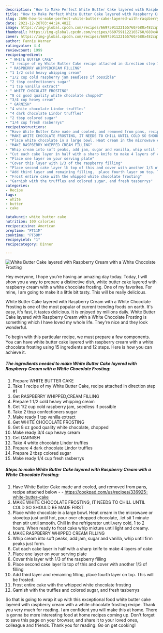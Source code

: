 ```yaml
---
description: "How to Make Perfect White Butter Cake layered with Raspberry Cream with a White Chocolate Frosting"
title: "How to Make Perfect White Butter Cake layered with Raspberry Cream with a White Chocolate Frosting"
slug: 2696-how-to-make-perfect-white-butter-cake-layered-with-raspberry-cream-with-a-white-chocolate-frosting
date: 2021-12-28T03:44:24.482Z
image: https://img-global.cpcdn.com/recipes/6697591122165760/680x482cq70/white-butter-cake-layered-with-raspberry-cream-with-a-white-chocolate-frosting-recipe-main-photo.jpg
thumbnail: https://img-global.cpcdn.com/recipes/6697591122165760/680x482cq70/white-butter-cake-layered-with-raspberry-cream-with-a-white-chocolate-frosting-recipe-main-photo.jpg
cover: https://img-global.cpcdn.com/recipes/6697591122165760/680x482cq70/white-butter-cake-layered-with-raspberry-cream-with-a-white-chocolate-frosting-recipe-main-photo.jpg
author: Fannie Warner
ratingvalue: 4.4
reviewcount: 1999
recipeingredient:
- " WHITE BUTTER CAKE"
- "1 recipe of my White Butter Cake recipe attached in direction step 1"
- " RASPBERRY WHIPPEDCREAM FILLING"
- "1 1/2 cold heavy whipping cream"
- "1/2 cup cold raspberry jam seedless if possible"
- "2 tbsp confectioners sugar"
- "1 tsp vanilla extract"
- " WHITE CHOCOLATE FROSTING"
- "8 oz good quality white chocolate chopped"
- "3/4 cup heavy cream"
- " GARNISH"
- "4 white chocolate Lindor truffles"
- "4 dark chocolate Lindor truffles"
- "2 tbsp colored sugar"
- "1/4 cup fresh rasberrys"
recipeinstructions:
- "Have White Butter Cake made and cooled, and removed from pans, recipe attached below  https://cookpad.com/us/recipes/336925-white-butter-cake"
- "MAKE WHITE CHOCOLATE FROSTING, IT NEEDS TO CHILL UNTIL COLD SO SHOULD BE MADE FIRST"
- "Place white chocolate in a large bowl. Heat cream in the microwave or stovetop just until hot, pour over chopped chocolate, .let sit 1 minute then stir until smooth. Chill in the refrigerator until.very cold, 1 to 2 hours. When ready to frost cake whip mixture until light and creamy."
- "MAKE RASPBERRY WHIPPED CREAM FILLING"
- "Whip cream into soft peaks, add jam, sugar and vanilla, whip until firm peaks just form."
- "Cut each cake layer in half with a sharp knife to make 4 layers of cake"
- "Place one layer on your serving plate"
- "Cover this layer with 1/3 of the raspberry filling"
- "Place second cake layer lb top of this and cover with another 1/3 of filling"
- "Add third layer and remaining filling,  place fourth layer on top. This will be frosted."
- "Frost entire cake with the whipped white chocolate frosting"
- "Garnish with the truffles and colored sugar, and fresh tasberrys"
categories:
- Recipe
tags:
- white
- butter
- cake

katakunci: white butter cake 
nutrition: 100 calories
recipecuisine: American
preptime: "PT11M"
cooktime: "PT59M"
recipeyield: "1"
recipecategory: Dinner

---
```



![White Butter Cake layered with Raspberry Cream with a White Chocolate Frosting](https://img-global.cpcdn.com/recipes/6697591122165760/680x482cq70/white-butter-cake-layered-with-raspberry-cream-with-a-white-chocolate-frosting-recipe-main-photo.jpg)

Hey everyone, I hope you're having an amazing day today. Today, I will show you a way to prepare a distinctive dish, white butter cake layered with raspberry cream with a white chocolate frosting. One of my favorites. For mine, I am going to make it a little bit tasty. This will be really delicious.



White Butter Cake layered with Raspberry Cream with a White Chocolate Frosting is one of the most popular of current trending foods on earth. It's easy, it's fast, it tastes delicious. It is enjoyed by millions daily. White Butter Cake layered with Raspberry Cream with a White Chocolate Frosting is something which I have loved my whole life. They're nice and they look wonderful.


To begin with this particular recipe, we must prepare a few components. You can have white butter cake layered with raspberry cream with a white chocolate frosting using 15 ingredients and 12 steps. Here is how you can achieve it.

<!--inarticleads1-->

##### The ingredients needed to make White Butter Cake layered with Raspberry Cream with a White Chocolate Frosting:

1. Prepare  WHITE BUTTER CAKE
1. Take 1 recipe of my White Butter Cake, recipe attached in direction step #1
1. Get  RASPBERRY WHIPPED,CREAM FILLING
1. Prepare 1 1/2 cold heavy whipping cream
1. Get 1/2 cup cold raspberry jam, seedless if possible
1. Take 2 tbsp confectioners sugar
1. Make ready 1 tsp vanilla extract
1. Get  WHITE CHOCOLATE FROSTING
1. Get 8 oz good quality white chocolate, chopped
1. Make ready 3/4 cup heavy cream
1. Get  GARNISH
1. Take 4 white chocolate Lindor truffles
1. Prepare 4 dark chocolate Lindor truffles
1. Prepare 2 tbsp colored sugar
1. Make ready 1/4 cup fresh rasberrys




<!--inarticleads2-->

##### Steps to make White Butter Cake layered with Raspberry Cream with a White Chocolate Frosting:

1. Have White Butter Cake made and cooled, and removed from pans, recipe attached below -  - https://cookpad.com/us/recipes/336925-white-butter-cake
1. MAKE WHITE CHOCOLATE FROSTING, IT NEEDS TO CHILL UNTIL COLD SO SHOULD BE MADE FIRST
1. Place white chocolate in a large bowl. Heat cream in the microwave or stovetop just until hot, pour over chopped chocolate, .let sit 1 minute then stir until smooth. Chill in the refrigerator until.very cold, 1 to 2 hours. When ready to frost cake whip mixture until light and creamy.
1. MAKE RASPBERRY WHIPPED CREAM FILLING
1. Whip cream into soft peaks, add jam, sugar and vanilla, whip until firm peaks just form.
1. Cut each cake layer in half with a sharp knife to make 4 layers of cake
1. Place one layer on your serving plate
1. Cover this layer with 1/3 of the raspberry filling
1. Place second cake layer lb top of this and cover with another 1/3 of filling
1. Add third layer and remaining filling,  place fourth layer on top. This will be frosted.
1. Frost entire cake with the whipped white chocolate frosting
1. Garnish with the truffles and colored sugar, and fresh tasberrys




So that is going to wrap it up with this exceptional food white butter cake layered with raspberry cream with a white chocolate frosting recipe. Thank you very much for reading. I am confident you will make this at home. There is gonna be more interesting food at home recipes coming up. Don't forget to save this page on your browser, and share it to your loved ones, colleague and friends. Thank you for reading. Go on get cooking!

